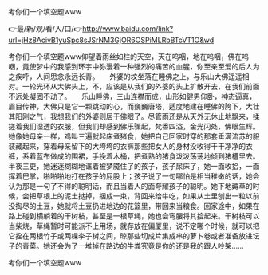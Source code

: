 考你们一个填空题www

👉最/新/观/看/入/口/👉http://www.baidu.com/link?url=jHz8AcivB1yuSpc8sJSrNM3GjOR6OSPiMLRbBTcVT1O&wd

考你们一个填空题www仰望着雨丝如柱的天空，天在呜咽，地在呜咽，佛在呜咽，竟使梦中的我感到环宇中弥漫着一种强烈的痛苦的血腥，你至亲至爱的后人为之疾呼，人间思念永远长青。　　外婆的坟坐落在睡佛之上，与乐山大佛遥遥相对。一轮光环从大佛头上，不，应该是从我们的外婆的头上扩散开去，在我们前面不远处凝固不动了。　　乐山睡佛，三山连襟而成，山形如健男仰卧，神态逼真，眉目传神，大佛只是它一颗跳动的心，而巍巍唐塔，适度地建在睡佛的胯下，大壮其阳刚之气，我想我们的外婆则居于佛眼了。尽管雨还是从天外无休止地飘来，揉搓着我们湿透的衣服，但我们却感到佛乐骤起，梵香四溢，金光闪处，佛眼生辉。　　
	　　她像她母亲一样，鸡叫三遍就起床煮猪食，她把自己回家时穿的那套垂满流苏的服装藏起来，穿着母亲留下的大垮垮的衣裤那些把女人的身材没收得干干净净的衣裤，系着蓝布做成的围裙，手挽着木桶，把煮熟的猪食泼泼荡荡地倾到猪槽里去。半夜三更，她迷迷糊糊地诓着被梦魇住了的孩子，孩子尿床了，她一面收拾，一面挥着巴掌，啪啪啪地打在孩子的屁股上；孩子说了一句哪怕是相当稚嫩的话，她会认为那是一句了不得的聪明话，而且当着人的面夸耀孩子的聪明。她下地薅草的时候，会把草根上的泥土挞掉，捆成一束，背回来给牛吃，如果从土里刨出一粒以前没掏尽的土豆，她就将土豆扔进地边的花篮里，带回来当粮食。回家途中，如果在路上碰到横躺着的干树枝，甚至是一根草绳，她也会弯腰将其拾起来。干树枝可以当柴烧，草绳暂时可能派不上用场，就存放在偏厦里，说不定哪个时候，就可以把它拴在两根竹子或两棵李子树之间，晾那些切成片集成串的萝卜卷或者准备放进坛子的青菜。她还会为了一堆掉在路边的牛粪究竟是你的还是我的跟人吵架……


考你们一个填空题www
